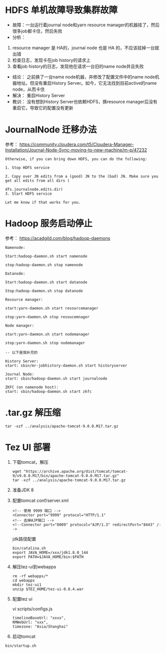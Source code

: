 # HDFS 单机故障导致集群故障
* 故障：一台运行着journal node和yarn resource manager的机器挂了，然后很多job都卡住，然后失败
* 分析：

1. resource manager 是 HA的，journal node 也是 HA 的，不应该挂掉一台就出错
1. 检查日志，发现卡在job history的请求上
1. 查看job history的日志，发现他在请求一台旧的name node并且失败

* 结论：
    之前换了一台name node机器，并修改了配置文件中的name node机器地址。但没有重启History Server。如今，它无法找到目前active的name node，从而卡住
* 解决：
    重启History Server
* 教训：
    没有想到History Server也依赖HDFS，换resource manager后没有重启它，导致它的配置没有更新
 

# JournalNode 迁移办法

参考： https://community.cloudera.com/t5/Cloudera-Manager-Installation/Journal-Node-Sync-moving-to-new-machine/m-p/47232

```
Otherwise, if you can bring down HDFS, you can do the following:

1. Stop HDFS service

2. Copy over JN edits from a (good) JN to the (bad) JN. Make sure you get all edits from all dirs (

dfs.journalnode.edits.dir)
3. Start HDFS service
 
Let me know if that works for you.
```

# Hadoop 服务启动停止
参考： https://acadgild.com/blog/hadoop-daemons

```
Namenode:

Start:hadoop-daemon.sh start namenode

stop:hadoop-daemon.sh stop namenode

Datanode:

Start:hadoop-daemon.sh start datanode

Stop:hadoop-daemon.sh stop datanode

Resource manager:

start:yarn-daemon.sh start resourcemanager

stop:yarn-daemon.sh stop resoucemnager

Node manager:

start:yarn-daemon.sh start nodemanager

stop:yarn-daemon.sh stop nodemanager

-- 以下是我补充的

History Server:
start: sbin/mr-jobhistory-daemon.sh start historyserver

Journal Node: 
start: sbin/hadoop-daemon.sh start journalnode

ZKFC (on namenode host):
start: sbin/hadoop-daemon.sh start zkfc
```

# .tar.gz 解压缩
```shell
tar -xzf ../analysis/apache-tomcat-9.0.0.M17.tar.gz
```

# Tez UI 部署

1. 下载tomcat，解压
    ```shell
    wget "https://archive.apache.org/dist/tomcat/tomcat-9/v9.0.0.M17/bin/apache-tomcat-9.0.0.M17.tar.gz"
    tar -xzf ../analysis/apache-tomcat-9.0.0.M17.tar.gz
    ```

1. 准备JDK 8

1. 配置tomcat
    conf/server.xml
    ```
    <!-- 使用 9999 端口 -->
    <Connector port="9999" protocol="HTTP/1.1"
    <!-- 去掉AJP端口 -->
    <!--Connector port="8009" protocol="AJP/1.3" redirectPort="8443" /-->
    ```

    jdk路径配置
    ```
    bin/catalina.sh
    export JAVA_HOME=/xxx/jdk1.8.0_144
    export PATH=$JAVA_HOME/bin:$PATH
    ```

1. 解压tez-ui到webapps
    ```
    rm -rf webapps/*
    cd webapps
    mkdir tez-ui1
    unzip $TEZ_HOME/tez-ui-0.8.4.war 
    ```

1. 配置tez ui

    vi scripts/configs.js
    ```
    timelineBaseUrl: "xxxx",
    RMWebUrl: "xxx",
    timezone: "Asia/Shanghai"
    ```

1. 启动tomcat
```shell
bin/startup.sh
```
